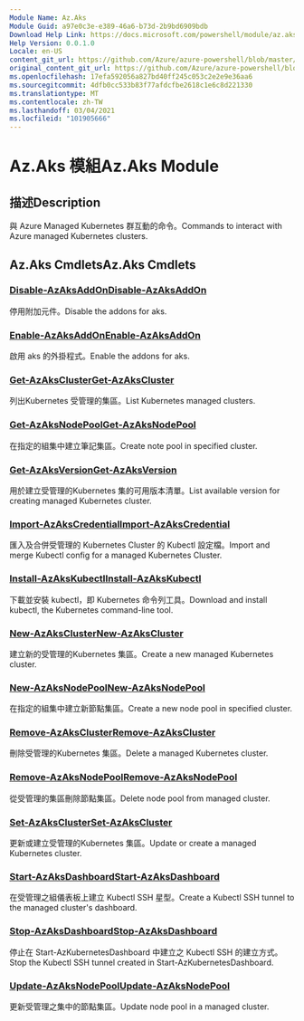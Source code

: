 ```yaml
---
Module Name: Az.Aks
Module Guid: a97e0c3e-e389-46a6-b73d-2b9bd6909bdb
Download Help Link: https://docs.microsoft.com/powershell/module/az.aks
Help Version: 0.0.1.0
Locale: en-US
content_git_url: https://github.com/Azure/azure-powershell/blob/master/src/Aks/Aks/help/Az.Aks.md
original_content_git_url: https://github.com/Azure/azure-powershell/blob/master/src/Aks/Aks/help/Az.Aks.md
ms.openlocfilehash: 17efa592056a827bd40ff245c053c2e2e9e36aa6
ms.sourcegitcommit: 4dfb0cc533b83f77afdcfbe2618c1e6c8d221330
ms.translationtype: MT
ms.contentlocale: zh-TW
ms.lasthandoff: 03/04/2021
ms.locfileid: "101905666"
---
```

# <span data-ttu-id="5255e-101">Az.Aks 模組</span><span class="sxs-lookup"><span data-stu-id="5255e-101">Az.Aks Module</span></span>
## <span data-ttu-id="5255e-102">描述</span><span class="sxs-lookup"><span data-stu-id="5255e-102">Description</span></span>
<span data-ttu-id="5255e-103">與 Azure Managed Kubernetes 群互動的命令。</span><span class="sxs-lookup"><span data-stu-id="5255e-103">Commands to interact with Azure managed Kubernetes clusters.</span></span>

## <span data-ttu-id="5255e-104">Az.Aks Cmdlets</span><span class="sxs-lookup"><span data-stu-id="5255e-104">Az.Aks Cmdlets</span></span>
### [<span data-ttu-id="5255e-105">Disable-AzAksAddOn</span><span class="sxs-lookup"><span data-stu-id="5255e-105">Disable-AzAksAddOn</span></span>](Disable-AzAksAddOn.md)
<span data-ttu-id="5255e-106">停用附加元件。</span><span class="sxs-lookup"><span data-stu-id="5255e-106">Disable the addons for aks.</span></span>

### [<span data-ttu-id="5255e-107">Enable-AzAksAddOn</span><span class="sxs-lookup"><span data-stu-id="5255e-107">Enable-AzAksAddOn</span></span>](Enable-AzAksAddOn.md)
<span data-ttu-id="5255e-108">啟用 aks 的外掛程式。</span><span class="sxs-lookup"><span data-stu-id="5255e-108">Enable the addons for aks.</span></span>

### [<span data-ttu-id="5255e-109">Get-AzAksCluster</span><span class="sxs-lookup"><span data-stu-id="5255e-109">Get-AzAksCluster</span></span>](Get-AzAksCluster.md)
<span data-ttu-id="5255e-110">列出Kubernetes 受管理的集區。</span><span class="sxs-lookup"><span data-stu-id="5255e-110">List Kubernetes managed clusters.</span></span>

### [<span data-ttu-id="5255e-111">Get-AzAksNodePool</span><span class="sxs-lookup"><span data-stu-id="5255e-111">Get-AzAksNodePool</span></span>](Get-AzAksNodePool.md)
<span data-ttu-id="5255e-112">在指定的組集中建立筆記集區。</span><span class="sxs-lookup"><span data-stu-id="5255e-112">Create note pool in specified cluster.</span></span>

### [<span data-ttu-id="5255e-113">Get-AzAksVersion</span><span class="sxs-lookup"><span data-stu-id="5255e-113">Get-AzAksVersion</span></span>](Get-AzAksVersion.md)
<span data-ttu-id="5255e-114">用於建立受管理的Kubernetes 集的可用版本清單。</span><span class="sxs-lookup"><span data-stu-id="5255e-114">List available version for creating managed Kubernetes cluster.</span></span>

### [<span data-ttu-id="5255e-115">Import-AzAksCredential</span><span class="sxs-lookup"><span data-stu-id="5255e-115">Import-AzAksCredential</span></span>](Import-AzAksCredential.md)
<span data-ttu-id="5255e-116">匯入及合併受管理的 Kubernetes Cluster 的 Kubectl 設定檔。</span><span class="sxs-lookup"><span data-stu-id="5255e-116">Import and merge Kubectl config for a managed Kubernetes Cluster.</span></span>

### [<span data-ttu-id="5255e-117">Install-AzAksKubectl</span><span class="sxs-lookup"><span data-stu-id="5255e-117">Install-AzAksKubectl</span></span>](Install-AzAksKubectl.md)
<span data-ttu-id="5255e-118">下載並安裝 kubectl，即 Kubernetes 命令列工具。</span><span class="sxs-lookup"><span data-stu-id="5255e-118">Download and install kubectl, the Kubernetes command-line tool.</span></span>

### [<span data-ttu-id="5255e-119">New-AzAksCluster</span><span class="sxs-lookup"><span data-stu-id="5255e-119">New-AzAksCluster</span></span>](New-AzAksCluster.md)
<span data-ttu-id="5255e-120">建立新的受管理的Kubernetes 集區。</span><span class="sxs-lookup"><span data-stu-id="5255e-120">Create a new managed Kubernetes cluster.</span></span>

### [<span data-ttu-id="5255e-121">New-AzAksNodePool</span><span class="sxs-lookup"><span data-stu-id="5255e-121">New-AzAksNodePool</span></span>](New-AzAksNodePool.md)
<span data-ttu-id="5255e-122">在指定的組集中建立新節點集區。</span><span class="sxs-lookup"><span data-stu-id="5255e-122">Create a new node pool in specified cluster.</span></span>

### [<span data-ttu-id="5255e-123">Remove-AzAksCluster</span><span class="sxs-lookup"><span data-stu-id="5255e-123">Remove-AzAksCluster</span></span>](Remove-AzAksCluster.md)
<span data-ttu-id="5255e-124">刪除受管理的Kubernetes 集區。</span><span class="sxs-lookup"><span data-stu-id="5255e-124">Delete a managed Kubernetes cluster.</span></span>

### [<span data-ttu-id="5255e-125">Remove-AzAksNodePool</span><span class="sxs-lookup"><span data-stu-id="5255e-125">Remove-AzAksNodePool</span></span>](Remove-AzAksNodePool.md)
<span data-ttu-id="5255e-126">從受管理的集區刪除節點集區。</span><span class="sxs-lookup"><span data-stu-id="5255e-126">Delete node pool from managed cluster.</span></span>

### [<span data-ttu-id="5255e-127">Set-AzAksCluster</span><span class="sxs-lookup"><span data-stu-id="5255e-127">Set-AzAksCluster</span></span>](Set-AzAksCluster.md)
<span data-ttu-id="5255e-128">更新或建立受管理的Kubernetes 集區。</span><span class="sxs-lookup"><span data-stu-id="5255e-128">Update or create a managed Kubernetes cluster.</span></span>

### [<span data-ttu-id="5255e-129">Start-AzAksDashboard</span><span class="sxs-lookup"><span data-stu-id="5255e-129">Start-AzAksDashboard</span></span>](Start-AzAksDashboard.md)
<span data-ttu-id="5255e-130">在受管理之組儀表板上建立 Kubectl SSH 星型。</span><span class="sxs-lookup"><span data-stu-id="5255e-130">Create a Kubectl SSH tunnel to the managed cluster's dashboard.</span></span>

### [<span data-ttu-id="5255e-131">Stop-AzAksDashboard</span><span class="sxs-lookup"><span data-stu-id="5255e-131">Stop-AzAksDashboard</span></span>](Stop-AzAksDashboard.md)
<span data-ttu-id="5255e-132">停止在 Start-AzKubernetesDashboard 中建立之 Kubectl SSH 的建立方式。</span><span class="sxs-lookup"><span data-stu-id="5255e-132">Stop the Kubectl SSH tunnel created in Start-AzKubernetesDashboard.</span></span>

### [<span data-ttu-id="5255e-133">Update-AzAksNodePool</span><span class="sxs-lookup"><span data-stu-id="5255e-133">Update-AzAksNodePool</span></span>](Update-AzAksNodePool.md)
<span data-ttu-id="5255e-134">更新受管理之集中的節點集區。</span><span class="sxs-lookup"><span data-stu-id="5255e-134">Update node pool in a managed cluster.</span></span>

